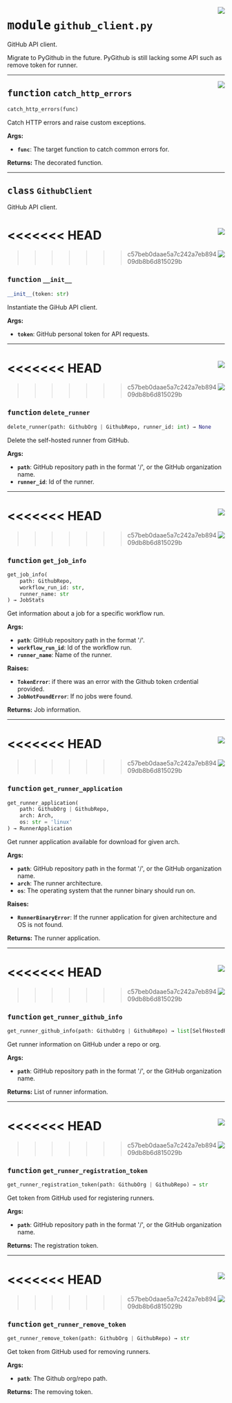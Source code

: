 <!-- markdownlint-disable -->

<a href="../src/github_client.py#L0"><img align="right" style="float:right;" src="https://img.shields.io/badge/-source-cccccc?style=flat-square"></a>

# <kbd>module</kbd> `github_client.py`
GitHub API client. 

Migrate to PyGithub in the future. PyGithub is still lacking some API such as remove token for runner. 


---

<a href="../src/github_client.py#L32"><img align="right" style="float:right;" src="https://img.shields.io/badge/-source-cccccc?style=flat-square"></a>

## <kbd>function</kbd> `catch_http_errors`

```python
catch_http_errors(func)
```

Catch HTTP errors and raise custom exceptions. 



**Args:**
 
 - <b>`func`</b>:  The target function to catch common errors for. 



**Returns:**
 The decorated function. 


---

## <kbd>class</kbd> `GithubClient`
GitHub API client. 

<<<<<<< HEAD
<a href="../src/github_client.py#L74"><img align="right" style="float:right;" src="https://img.shields.io/badge/-source-cccccc?style=flat-square"></a>
=======
<a href="../src/github_client.py#L54"><img align="right" style="float:right;" src="https://img.shields.io/badge/-source-cccccc?style=flat-square"></a>
>>>>>>> c57beb0daae5a7c242a7eb89409db8b6d815029b

### <kbd>function</kbd> `__init__`

```python
__init__(token: str)
```

Instantiate the GiHub API client. 



**Args:**
 
 - <b>`token`</b>:  GitHub personal token for API requests. 




---

<<<<<<< HEAD
<a href="../src/github_client.py#L216"><img align="right" style="float:right;" src="https://img.shields.io/badge/-source-cccccc?style=flat-square"></a>
=======
<a href="../src/github_client.py#L194"><img align="right" style="float:right;" src="https://img.shields.io/badge/-source-cccccc?style=flat-square"></a>
>>>>>>> c57beb0daae5a7c242a7eb89409db8b6d815029b

### <kbd>function</kbd> `delete_runner`

```python
delete_runner(path: GithubOrg | GithubRepo, runner_id: int) → None
```

Delete the self-hosted runner from GitHub. 



**Args:**
 
 - <b>`path`</b>:  GitHub repository path in the format '<owner>/<repo>', or the GitHub organization  name. 
 - <b>`runner_id`</b>:  Id of the runner. 

---

<<<<<<< HEAD
<a href="../src/github_client.py#L237"><img align="right" style="float:right;" src="https://img.shields.io/badge/-source-cccccc?style=flat-square"></a>
=======
<a href="../src/github_client.py#L215"><img align="right" style="float:right;" src="https://img.shields.io/badge/-source-cccccc?style=flat-square"></a>
>>>>>>> c57beb0daae5a7c242a7eb89409db8b6d815029b

### <kbd>function</kbd> `get_job_info`

```python
get_job_info(
    path: GithubRepo,
    workflow_run_id: str,
    runner_name: str
) → JobStats
```

Get information about a job for a specific workflow run. 



**Args:**
 
 - <b>`path`</b>:  GitHub repository path in the format '<owner>/<repo>'. 
 - <b>`workflow_run_id`</b>:  Id of the workflow run. 
 - <b>`runner_name`</b>:  Name of the runner. 



**Raises:**
 
 - <b>`TokenError`</b>:  if there was an error with the Github token crdential provided. 
 - <b>`JobNotFoundError`</b>:  If no jobs were found. 



**Returns:**
 Job information. 

---

<<<<<<< HEAD
<a href="../src/github_client.py#L83"><img align="right" style="float:right;" src="https://img.shields.io/badge/-source-cccccc?style=flat-square"></a>
=======
<a href="../src/github_client.py#L64"><img align="right" style="float:right;" src="https://img.shields.io/badge/-source-cccccc?style=flat-square"></a>
>>>>>>> c57beb0daae5a7c242a7eb89409db8b6d815029b

### <kbd>function</kbd> `get_runner_application`

```python
get_runner_application(
    path: GithubOrg | GithubRepo,
    arch: Arch,
    os: str = 'linux'
) → RunnerApplication
```

Get runner application available for download for given arch. 



**Args:**
 
 - <b>`path`</b>:  GitHub repository path in the format '<owner>/<repo>', or the GitHub organization  name. 
 - <b>`arch`</b>:  The runner architecture. 
 - <b>`os`</b>:  The operating system that the runner binary should run on. 



**Raises:**
 
 - <b>`RunnerBinaryError`</b>:  If the runner application for given architecture and OS is not  found. 



**Returns:**
 The runner application. 

---

<<<<<<< HEAD
<a href="../src/github_client.py#L123"><img align="right" style="float:right;" src="https://img.shields.io/badge/-source-cccccc?style=flat-square"></a>
=======
<a href="../src/github_client.py#L104"><img align="right" style="float:right;" src="https://img.shields.io/badge/-source-cccccc?style=flat-square"></a>
>>>>>>> c57beb0daae5a7c242a7eb89409db8b6d815029b

### <kbd>function</kbd> `get_runner_github_info`

```python
get_runner_github_info(path: GithubOrg | GithubRepo) → list[SelfHostedRunner]
```

Get runner information on GitHub under a repo or org. 



**Args:**
 
 - <b>`path`</b>:  GitHub repository path in the format '<owner>/<repo>', or the GitHub organization  name. 



**Returns:**
 List of runner information. 

---

<<<<<<< HEAD
<a href="../src/github_client.py#L193"><img align="right" style="float:right;" src="https://img.shields.io/badge/-source-cccccc?style=flat-square"></a>
=======
<a href="../src/github_client.py#L171"><img align="right" style="float:right;" src="https://img.shields.io/badge/-source-cccccc?style=flat-square"></a>
>>>>>>> c57beb0daae5a7c242a7eb89409db8b6d815029b

### <kbd>function</kbd> `get_runner_registration_token`

```python
get_runner_registration_token(path: GithubOrg | GithubRepo) → str
```

Get token from GitHub used for registering runners. 



**Args:**
 
 - <b>`path`</b>:  GitHub repository path in the format '<owner>/<repo>', or the GitHub organization  name. 



**Returns:**
 The registration token. 

---

<<<<<<< HEAD
<a href="../src/github_client.py#L171"><img align="right" style="float:right;" src="https://img.shields.io/badge/-source-cccccc?style=flat-square"></a>
=======
<a href="../src/github_client.py#L152"><img align="right" style="float:right;" src="https://img.shields.io/badge/-source-cccccc?style=flat-square"></a>
>>>>>>> c57beb0daae5a7c242a7eb89409db8b6d815029b

### <kbd>function</kbd> `get_runner_remove_token`

```python
get_runner_remove_token(path: GithubOrg | GithubRepo) → str
```

Get token from GitHub used for removing runners. 



**Args:**
 
 - <b>`path`</b>:  The Github org/repo path. 



**Returns:**
 The removing token. 


